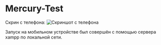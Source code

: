 # Mercury-Test
Скрин с телефона:
![Скриншот с телефона](https://github.com/uflBufl/Mercury-Test/tree/master/Mer/image.jpg)

Запуск на мобильном устройстве был совершён с помощью сервера xampp по локальной сети.

